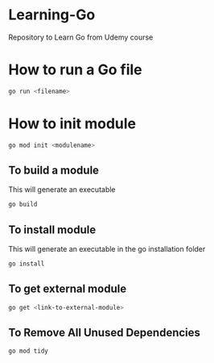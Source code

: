 # Learning-Go
Repository to Learn Go from Udemy course

# How to run a Go file
```bash
go run <filename>
```

# How to init module
```bash
go mod init <modulename>
```

## To build a module
This will generate an executable

```bash
go build
```

## To install module
This will generate an executable in the go installation folder

```bash
go install
```

## To get external module

```bash
go get <link-to-external-module>
```

## To Remove All Unused Dependencies

```bash
go mod tidy
```